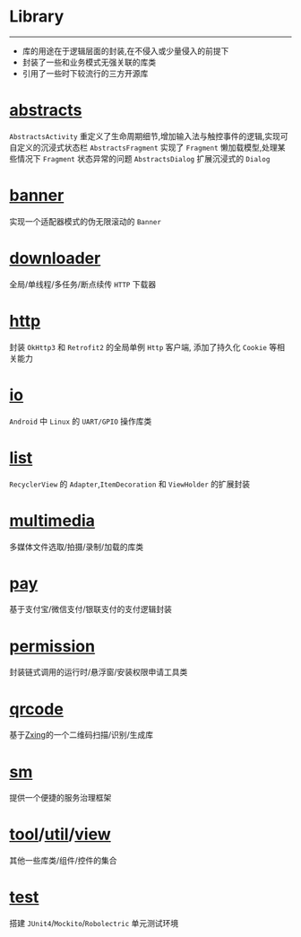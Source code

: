 # Library
---
- 库的用途在于逻辑层面的封装,在不侵入或少量侵入的前提下
- 封装了一些和业务模式无强关联的库类
- 引用了一些时下较流行的三方开源库

# [abstracts](./abstracts/README.md)
`AbstractsActivity` 重定义了生命周期细节,增加输入法与触控事件的逻辑,实现可自定义的沉浸式状态栏
`AbstractsFragment` 实现了 `Fragment` 懒加载模型,处理某些情况下 `Fragment` 状态异常的问题
`AbstractsDialog` 扩展沉浸式的 `Dialog`

# [banner](./banner/README.md)
实现一个适配器模式的伪无限滚动的 `Banner`

# [downloader](./downloader/README.md)
全局/单线程/多任务/断点续传 `HTTP` 下载器

# [http](./http/README.md)
封装 `OkHttp3` 和 `Retrofit2` 的全局单例 `Http` 客户端, 添加了持久化 `Cookie` 等相关能力

# [io](./io/README.md)
`Android` 中 `Linux` 的 `UART/GPIO` 操作库类

# [list](./list/README.md)
`RecyclerView` 的 `Adapter`,`ItemDecoration` 和 `ViewHolder` 的扩展封装

# [multimedia](./multimedia/README.md)
多媒体文件选取/拍摄/录制/加载的库类

# [pay](./pay/README.md)
基于支付宝/微信支付/银联支付的支付逻辑封装

# [permission](./permission/README.md)
封装链式调用的运行时/悬浮窗/安装权限申请工具类

# [qrcode](./qrcode/README.md)
基于[Zxing](https://github.com/zxing/zxing)的一个二维码扫描/识别/生成库

# [sm](./sm/README.md)
提供一个便捷的服务治理框架

# [tool](./tool/README.md)/[util](/util/README.md)/[view](/view/README.md)
其他一些库类/组件/控件的集合

# [test](./test/README.md)
搭建 `JUnit4`/`Mockito`/`Robolectric` 单元测试环境